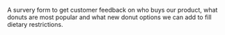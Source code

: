 A survery form to get customer feedback on who buys our product, what donuts are most popular and what new donut options we can add to fill dietary restrictions. 
